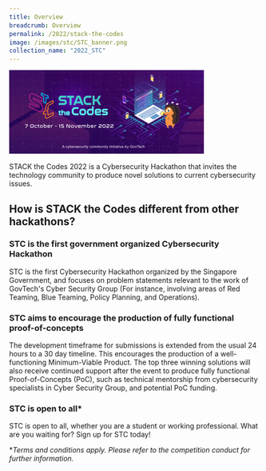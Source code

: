 ```yaml
---
title: Overview
breadcrumb: Overview
permalink: /2022/stack-the-codes
image: /images/stc/STC_banner.png
collection_name: "2022_STC"
---
```


![STACK the Codes banner](/images/stc/STC_banner.png)

STACK the Codes 2022 is a Cybersecurity Hackathon that invites the technology community to produce novel solutions to current cybersecurity issues.


## How is STACK the Codes different from other hackathons?

### STC is the first government organized Cybersecurity Hackathon

STC is the first Cybersecurity Hackathon organized by the Singapore Government, and focuses on problem statements relevant to the work of GovTech's Cyber Security Group (For instance, involving areas of Red Teaming, Blue Teaming, Policy Planning, and Operations).

### STC aims to encourage the production of fully functional proof-of-concepts

The development timeframe for submissions is extended from the usual 24 hours to a 30 day timeline.
This encourages the production of a well-functioning Minimum-Viable Product.
The top three winning solutions will also receive continued support after the event to produce fully functional Proof-of-Concepts (PoC), such as technical mentorship from cybersecurity specialists in Cyber Security Group, and potential PoC funding.

### STC is open to all*

STC is open to all, whether you are a student or working professional.
What are you waiting for?
Sign up for STC today!

\**Terms and conditions apply. Please refer to the competition conduct for further information.*
